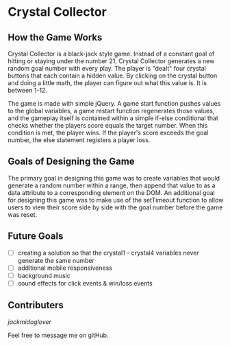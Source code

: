 # Crystal Collector

## How the Game Works
Crystal Collector is a black-jack style game. Instead of a constant goal of hitting or staying under the number 21, Crystal Collector
generates a new random goal number with every play. The player is "dealt" four crystal buttons that each contain a hidden value. By clicking
on the crystal button and doing a little math, the player can figure out what this value is. It is between 1-12. 

The game is made with simple jQuery. A game start function pushes values to the global variables, a game restart function regenerates those
values, and the gameplay itself is contained within a simple if-else conditional that checks whether the players score equals the target number.
When this condition is met, the player wins. If the player's score exceeds the goal number, the else statement registers a player loss.

## Goals of Designing the Game
The primary goal in designing this game was to create variables that would generate a random number within a range, then append that value to as a data attribute to a corresponding element on the DOM. An additional goal for designing this game was to make use of the setTimeout function to allow users to view their score side by side with the goal number before the game was reset. 

## Future Goals
- [ ] creating a solution so that the crystal1 - crystal4 variables never generate the same number
- [ ] additional mobile responsiveness
- [ ] background music 
- [ ] sound effects for click events & win/loss events

## Contributers
_jackmidoglover_ 

Feel free to message me on gitHub.
